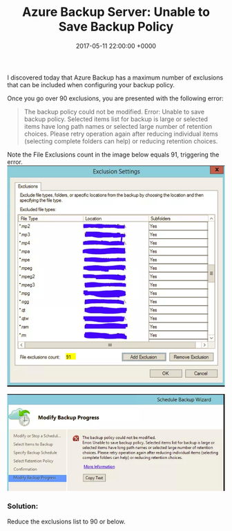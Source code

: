 ﻿---
layout: post
title:  "Azure Backup Server: Unable to Save Backup Policy"
date:   2017-05-11 22:00:00 +0000
categories: AzureBackupServer
tags: [azurebackupserver]
---
I discovered today that Azure Backup has a maximum number of exclusions that can be included when configuring your backup policy.

Once you go over 90 exclusions, you are presented with the following error:
> The backup policy could not be modified.
> Error: Unable to save backup policy.  Selected items list for backup is large or
> selected items have long path names or selected large number of retention choices.  Please retry operation again after reducing individual items (selecting complete folders can help) or reducing retention choices.

Note the File Exclusions count in the image below equals 91, triggering the error.
![AzBk1](/assets/images/AzBk1.PNG)

![AzBk2](/assets/images/AzBk2.PNG)

### Solution:
Reduce the exclusions list to 90 or below.